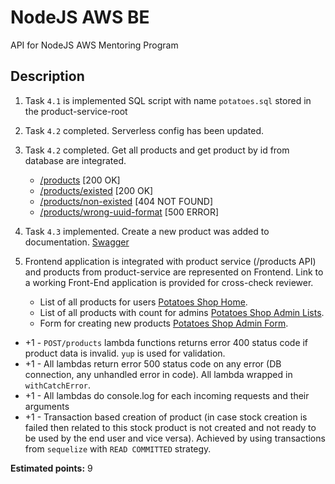 # NodeJS AWS BE
API for NodeJS AWS Mentoring Program

## Description
1. Task `4.1` is implemented SQL script with name `potatoes.sql` stored in the product-service-root
2. Task `4.2` completed. Serverless config has been updated.
3. Task `4.2` completed. Get all products and get product by id from database are integrated.
   + [/products](https://4pmxwjtxxa.execute-api.eu-west-1.amazonaws.com/dev/products) [200 OK]
   + [/products/existed](https://4pmxwjtxxa.execute-api.eu-west-1.amazonaws.com/dev/products/97ff7f2e-7f8c-4a45-89d5-ebd35ee50b35) [200 OK]
   + [/products/non-existed](https://4pmxwjtxxa.execute-api.eu-west-1.amazonaws.com/dev/products/97ff7f2e-7f8c-4a45-89d5-ebd35ee50b15) [404 NOT FOUND]
   + [/products/wrong-uuid-format](https://4pmxwjtxxa.execute-api.eu-west-1.amazonaws.com/dev/products/97ff7f2e-7f8c-4a45--ebd35ee50b15) [500 ERROR]

4. Task `4.3` implemented. Create a new product was added to documentation. [Swagger](https://app.swaggerhub.com/apis/Red-Unicorn-Crew/ASWW/1.0.1-oas3-oas3)
5. Frontend application is integrated with product service (/products API) and products from product-service are represented on Frontend. Link to a working Front-End application is provided for cross-check reviewer.
   + List of all products for users [Potatoes Shop Home](https://d3f72tv2wri3cv.cloudfront.net/).
   + List of all products with count for admins [Potatoes Shop Admin Lists](https://d3f72tv2wri3cv.cloudfront.net/admin/products).
   + Form for creating new products [Potatoes Shop Admin Form](https://d3f72tv2wri3cv.cloudfront.net/admin/product-form/).

+ +1 - `POST/products` lambda functions returns error 400 status code if product data is invalid. `yup` is used for validation.
+ +1 - All lambdas return error 500 status code on any error (DB connection, any unhandled error in code). All lambda wrapped in `withCatchError`.
+ +1 - All lambdas do console.log for each incoming requests and their arguments
+ +1 - Transaction based creation of product (in case stock creation is failed then related to this stock product is not created and not ready to be used by the end user and vice versa).
Achieved by using transactions from `sequelize` with `READ COMMITTED` strategy.
  
**Estimated points:** 9
